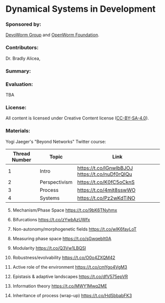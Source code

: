 # Dynamical Systems in Development  

### Sponsored by:  
[DevoWorm Group](https://devoworm.weebly.com/) and [OpenWorm Foundation](http://openworm.org/). 

### Contributors:  
Dr. Bradly Alicea, 

### Summary: 


### Evaluation:  
TBA


### License:  
All content is licensed under Creative Content license ([CC-BY-SA-4.0](https://github.com/devoworm/Licensing-DRM/blob/master/CC-BY-SA-4.0%20License.md)).  

### Materials:

Yogi Jaeger's "Beyond Networks" Twitter course:

Thread Number | Topic | Link |
---|-----------------|---------------------------------------------|
1  |  Intro  |  https://t.co/lGnwIbBJOJ   https://t.co/nuDf0rQlQu  |
2  |  Perspectivism  |  https://t.co/K0fC5oCknS  |
3  |  Process  |  https://t.co/4mjt8sswWO  |
4  |  Systems  |  https://t.co/Pz2wKdTiNO  |

5. Mechanism/Phase Space
https://t.co/9bK6TNyhmx

6. Bifurcations
https://t.co/zYwbAzUWfx

7. Non-autonomy/morphogenetic fields
https://t.co/wIK6fayLoT

8. Measuring phase space
https://t.co/sGwqebIt0A

9. Modularity
https://t.co/Q3Vw1LBQSl

10. Robustness/evolvability
https://t.co/O0o4ZXQM42

11. Active role of the environment
https://t.co/cmYgo4VgM3

12. Epistasis & adaptive landscapes
https://t.co/dfV575epVR

13. Information theory
https://t.co/MWY1Mwq2ME

14. Inheritance of process (wrap-up)
https://t.co/HdSbbabFK3


